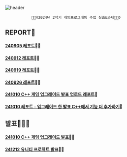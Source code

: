 ![header](https://capsule-render.vercel.app/api?type=waving&color=auto&height=250&section=header&text=2024년도%202학기%20게임프로그래밍&fontSize=40&animation=twinkling&fontAlignY=35)

                🙇🏻‍♀️2024년 2학기 게임프로그래밍 수업 실습&과제🙇🏻‍♀️

## REPORT📕
#### [240905 레포트](https://github.com/SHAhn1111/gamepgm/tree/main/0905)✍🏻
#### [240912 레포트](https://github.com/SHAhn1111/gamepgm/tree/main/0912)✍🏻
#### [240919 레포트](https://github.com/SHAhn1111/gamepgm/tree/main/0919)✍🏻
#### [240926 레포트](https://github.com/SHAhn1111/gamepgm/tree/main/0926)✍🏻
#### [241010 C++ 게임 업그레이드 발표 업로드 레포트](https://github.com/SHAhn1111/gamepgm/tree/main/1010%20발표)📢
#### [241010 레포트 - 업그레이드 한 발표 C++에서 기능 더 추가하기](https://github.com/SHAhn1111/gamepgm/tree/main/1010)📢
## 발표👩🏻‍💻
#### [241010 C++ 게임 업그레이드 발표](https://github.com/SHAhn1111/gamepgm/tree/main/1010%20발표)👂🏻
#### [241212 유니티 프로젝트 발표](https://github.com/SHAhn1111/gamepgm/tree/main/1212)👂🏻
